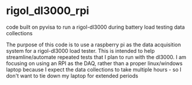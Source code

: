 # rigol_dl3000_rpi
code built on pyvisa to run a rigol-dl3000 during battery load testing data collections

The purpose of this code is to use a raspberry pi as the data acquisition system for a rigol-dl3000 load tester. This is intended to help streamline/automate repeated tests that I plan to run with the dl3000. I am focusing on using an RPI as the DAQ, rather than a proper linux/windows laptop because I expect the data collections to take multiple hours - so I don't want to tie down my laptop for extended periods
